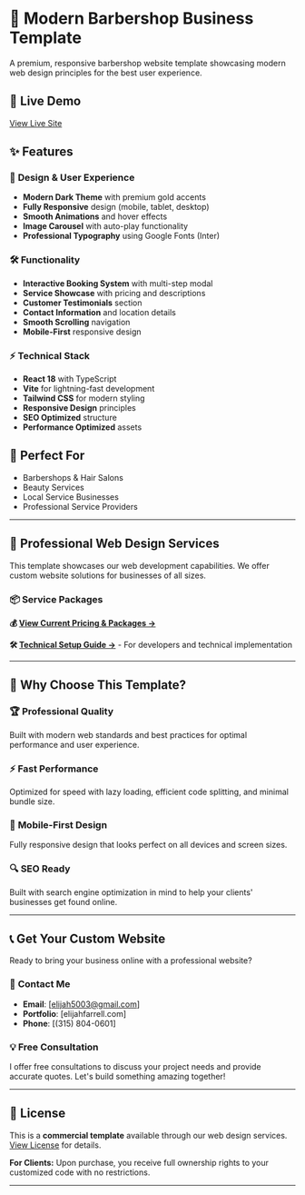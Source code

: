 # 💈 Modern Barbershop Business Template

A premium, responsive barbershop website template showcasing modern web design principles for the best user experience. 

## 🌟 **Live Demo**
[View Live Site](#) <!-- Add your GitHub Pages URL here -->

## ✨ **Features**

### 🎨 **Design & User Experience**
- **Modern Dark Theme** with premium gold accents
- **Fully Responsive** design (mobile, tablet, desktop)
- **Smooth Animations** and hover effects
- **Image Carousel** with auto-play functionality
- **Professional Typography** using Google Fonts (Inter)

### 🛠️ **Functionality**
- **Interactive Booking System** with multi-step modal
- **Service Showcase** with pricing and descriptions
- **Customer Testimonials** section
- **Contact Information** and location details
- **Smooth Scrolling** navigation
- **Mobile-First** responsive design

### ⚡ **Technical Stack**
- **React 18** with TypeScript
- **Vite** for lightning-fast development
- **Tailwind CSS** for modern styling
- **Responsive Design** principles
- **SEO Optimized** structure
- **Performance Optimized** assets

## 🎯 **Perfect For**
- Barbershops & Hair Salons
- Beauty Services
- Local Service Businesses
- Professional Service Providers

---

## 💼 **Professional Web Design Services**

This template showcases our web development capabilities. We offer custom website solutions for businesses of all sizes.

### 📦 **Service Packages**

**💰 [View Current Pricing & Packages →]()**

**🛠️ [Technical Setup Guide →](SETUP.md)** - For developers and technical implementation

---

## 💼 **Why Choose This Template?**

### 🏆 **Professional Quality**
Built with modern web standards and best practices for optimal performance and user experience.

### ⚡ **Fast Performance**
Optimized for speed with lazy loading, efficient code splitting, and minimal bundle size.

### 📱 **Mobile-First Design**
Fully responsive design that looks perfect on all devices and screen sizes.

### 🔍 **SEO Ready**
Built with search engine optimization in mind to help your clients' businesses get found online.

---

## 📞 **Get Your Custom Website**

Ready to bring your business online with a professional website?

### 💬 **Contact Me**
- **Email**: [elijah5003@gmail.com]
- **Portfolio**: [elijahfarrell.com]
- **Phone**: [(315) 804-0601]

### 💡 **Free Consultation**
I offer free consultations to discuss your project needs and provide accurate quotes. Let's build something amazing together!

---

## 📄 **License**

This is a **commercial template** available through our web design services. [View License](LICENSE) for details.

**For Clients:** Upon purchase, you receive full ownership rights to your customized code with no restrictions.

---
